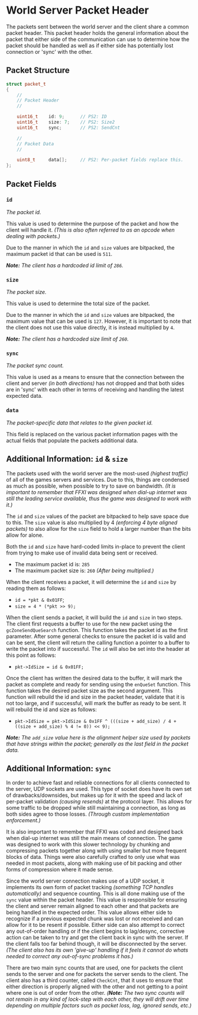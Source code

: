 # World Server Packet Header

The packets sent between the world server and the client share a common packet header. This packet header holds the general information about the packet that either side of the communication can use to determine how the packet should be handled as well as if either side has potentially lost connection or 'sync' with the other.

## Packet Structure

```cpp
struct packet_t
{
    //
    // Packet Header
    //

    uint16_t    id: 9;      // PS2: ID
    uint16_t    size: 7;    // PS2: Size2
    uint16_t    sync;       // PS2: SendCnt

    //
    // Packet Data
    //

    uint8_t     data[];     // PS2: Per-packet fields replace this.
};
```

## Packet Fields

### `id`

_The packet id._

This value is used to determine the purpose of the packet and how the client will handle it. _(This is also often referred to as an opcode when dealing with packets.)_

Due to the manner in which the `id` and `size` values are bitpacked, the maximum packet id that can be used is `511`.

_**Note:** The client has a hardcoded id limit of `286`._

### `size`

_The packet size._

This value is used to determine the total size of the packet.

Due to the manner in which the `id` and `size` values are bitpacked, the maximum value that can be used is `127`. However, it is important to note that the client does not use this value directly, it is instead multiplied by `4`.

_**Note:** The client has a hardcoded size limit of `260`._

### `sync`

_The packet sync count._

This value is used as a means to ensure that the connection between the client and server _(in both directions)_ has not dropped and that both sides are in 'sync' with each other in terms of receiving and handling the latest expected data.

### `data`

_The packet-specific data that relates to the given packet id._

This field is replaced on the various packet information pages with the actual fields that populate the packets additional data.

## Additional Information: `id` & `size`

The packets used with the world server are the most-used _(highest traffic)_ of all of the games servers and services. Due to this, things are condensed as much as possible, when possible to try to save on bandwidth. _(It is important to remember that FFXI was designed when dial-up internet was still the leading service available, thus the game was designed to work with it.)_

The `id` and `size` values of the packet are bitpacked to help save space due to this. The `size` value is also multiplied by 4 _(enforcing 4 byte aligned packets)_ to also allow for the `size` field to hold a larger number than the bits allow for alone.

Both the `id` and `size` have hard-coded limits in-place to prevent the client from trying to make use of invalid data being sent or received.

  - The maximum packet id is: `285`
  - The maximum packet size is: `260` _(After being multiplied.)_

When the client receives a packet, it will determine the `id` and `size` by reading them as follows:

  - `id = *pkt & 0x01FF`;
  - `size = 4 * (*pkt >> 9);`

When the client sends a packet, it will build the `id` and `size` in two steps. The client first requests a buffer to use for the new packet using the `gcZoneSendQueSearch` function. This function takes the packet id as the first parameter. After some general checks to ensure the packet id is valid and can be sent, the client will return the calling function a pointer to a buffer to write the packet into if successful. The `id` will also be set into the header at this point as follows:

  - `pkt->IdSize = id & 0x01FF;`

Once the client has written the desired data to the buffer, it will mark the packet as complete and ready for sending using the `enQueSet` function. This function takes the desired packet size as the second argument. This function will rebuild the id and size in the packet header, validate that it is not too large, and if successful, will mark the buffer as ready to be sent. It will rebuild the id and size as follows:

  - `pkt->IdSize = pkt->IdSize & 0x1FF ^ (((size + add_size) / 4 + ((size + add_size) % 4 != 0)) << 9);`

_**Note:** The `add_size` value here is the alignment helper size used by packets that have strings within the packet; generally as the last field in the packet data._

## Additional Information: `sync`

In order to achieve fast and reliable connections for all clients connected to the server, UDP sockets are used. This type of socket does have its own set of drawbacks/downsides, but makes up for it with the speed and lack of per-packet validation _(causing resends)_ at the protocol layer. This allows for some traffic to be dropped while still maintaining a connection, as long as both sides agree to those losses. _(Through custom implementation enforcement.)_

It is also important to remember that FFXI was coded and designed back when dial-up internet was still the main means of connection. The game was designed to work with this slower technology by chunking and compressing packets together along with using smaller but more frequent blocks of data. Things were also carefully crafted to only use what was needed in most packets, along with making use of bit packing and other forms of compression where it made sense.

Since the world server connection makes use of a UDP socket, it implements its own form of packet tracking _(something TCP handles automatically)_ and sequence counting. This is all done making use of the `sync` value within the packet header. This value is responsible for ensuring the client and server remain aligned to each other and that packets are being handled in the expected order. This value allows either side to recognize if a previous expected chunk was lost or not received and can allow for it to be resent if possible. Either side can also attempt to correct any out-of-order handling or if the client begins to lag/desync, corrective action can be taken to try and get the client back in sync with the server. If the client falls too far behind though, it will be disconnected by the server. _(The client also has its own 'give-up' handling if it feels it cannot do whats needed to correct any out-of-sync problems it has.)_

There are two main sync counts that are used, one for packets the client sends to the server and one for packets the server sends to the client. The client also has a third counter, called `CheckCnt`, that it uses to ensure that either direction is properly aligned with the other and not getting to a point where one is out of order from the other. _(**Note:** The two sync counts will not remain in any kind of lock-step with each other, they will drift over time depending on multiple factors such as packet loss, lag, ignored sends, etc.)_
